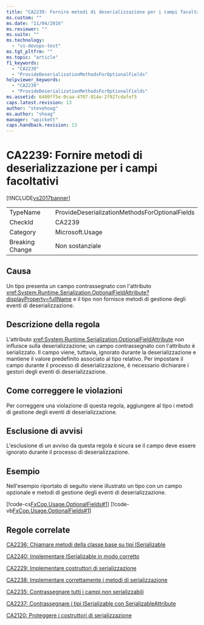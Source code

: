 ```yaml
---
title: "CA2239: Fornire metodi di deserializzazione per i campi facoltativi | Microsoft Docs"
ms.custom: ""
ms.date: "11/04/2016"
ms.reviewer: ""
ms.suite: ""
ms.technology: 
  - "vs-devops-test"
ms.tgt_pltfrm: ""
ms.topic: "article"
f1_keywords: 
  - "CA2239"
  - "ProvideDeserializationMethodsForOptionalFields"
helpviewer_keywords: 
  - "CA2239"
  - "ProvideDeserializationMethodsForOptionalFields"
ms.assetid: 6480ff5e-0caa-4707-814e-2f927cdafef5
caps.latest.revision: 13
author: "stevehoag"
ms.author: "shoag"
manager: "wpickett"
caps.handback.revision: 13
---
```

# CA2239: Fornire metodi di deserializzazione per i campi facoltativi
[!INCLUDE[vs2017banner](../code-quality/includes/vs2017banner.md)]

|||  
|-|-|  
|TypeName|ProvideDeserializationMethodsForOptionalFields|  
|CheckId|CA2239|  
|Category|Microsoft.Usage|  
|Breaking Change|Non sostanziale|  
  
## Causa  
 Un tipo presenta un campo contrassegnato con l'attributo <xref:System.Runtime.Serialization.OptionalFieldAttribute?displayProperty=fullName> e il tipo non fornisce metodi di gestione degli eventi di deserializzazione.  
  
## Descrizione della regola  
 L'attributo <xref:System.Runtime.Serialization.OptionalFieldAttribute> non influisce sulla deserializzazione; un campo contrassegnato con l'attributo è serializzato.  Il campo viene, tuttavia, ignorato durante la deserializzazione e mantiene il valore predefinito associato al tipo relativo.  Per impostare il campo durante il processo di deserializzazione, è necessario dichiarare i gestori degli eventi di deserializzazione.  
  
## Come correggere le violazioni  
 Per correggere una violazione di questa regola, aggiungere al tipo i metodi di gestione degli eventi di deserializzazione.  
  
## Esclusione di avvisi  
 L'esclusione di un avviso da questa regola è sicura se il campo deve essere ignorato durante il processo di deserializzazione.  
  
## Esempio  
 Nell'esempio riportato di seguito viene illustrato un tipo con un campo opzionale e metodi di gestione degli eventi di deserializzazione.  
  
 [!code-cs[FxCop.Usage.OptionalFields#1](../code-quality/codesnippet/CSharp/ca2239-provide-deserialization-methods-for-optional-fields_1.cs)]
 [!code-vb[FxCop.Usage.OptionalFields#1](../code-quality/codesnippet/VisualBasic/ca2239-provide-deserialization-methods-for-optional-fields_1.vb)]  
  
## Regole correlate  
 [CA2236: Chiamare metodi della classe base su tipi ISerializable](../code-quality/ca2236-call-base-class-methods-on-iserializable-types.md)  
  
 [CA2240: Implementare ISerializable in modo corretto](../code-quality/ca2240-implement-iserializable-correctly.md)  
  
 [CA2229: Implementare costruttori di serializzazione](../code-quality/ca2229-implement-serialization-constructors.md)  
  
 [CA2238: Implementare correttamente i metodi di serializzazione](../code-quality/ca2238-implement-serialization-methods-correctly.md)  
  
 [CA2235: Contrassegnare tutti i campi non serializzabili](../code-quality/ca2235-mark-all-non-serializable-fields.md)  
  
 [CA2237: Contrassegnare i tipi ISerializable con SerializableAttribute](../code-quality/ca2237-mark-iserializable-types-with-serializableattribute.md)  
  
 [CA2120: Proteggere i costruttori di serializzazione](../code-quality/ca2120-secure-serialization-constructors.md)